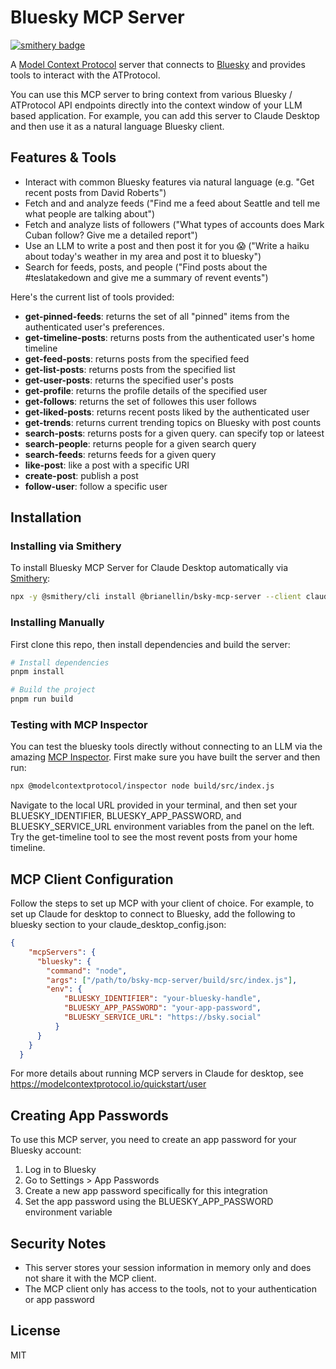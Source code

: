 # Bluesky MCP Server

[![smithery badge](https://smithery.ai/badge/@brianellin/bsky-mcp-server)](https://smithery.ai/server/@brianellin/bsky-mcp-server)

A [Model Context Protocol](https://modelcontextprotocol.io/) server that connects to [Bluesky](https://bsky.app/) and provides tools to interact with the ATProtocol.

You can use this MCP server to bring context from various Bluesky / ATProtocol API endpoints directly into the context window of your LLM based application. For example, you can add this server to Claude Desktop and then use it as a natural language Bluesky client. 

## Features & Tools

- Interact with common Bluesky features via natural language (e.g. "Get recent posts from David Roberts")
- Fetch and and analyze feeds ("Find me a feed about Seattle and tell me what people are talking about")
- Fetch and analyze lists of followers ("What types of accounts does Mark Cuban follow? Give me a detailed report")
- Use an LLM to write a post and then post it for you 😱 ("Write a haiku about today's weather in my area and post it to bluesky")
- Search for feeds, posts, and people ("Find posts about the #teslatakedown and give me a summary of revent events")

Here's the current list of tools provided:

- **get-pinned-feeds**: returns the set of all "pinned" items from the authenticated user's preferences.
- **get-timeline-posts**: returns posts from the authenticated user's home timeline
- **get-feed-posts**: returns posts from the specified feed
- **get-list-posts**: returns posts from the specified list
- **get-user-posts**: returns the specified user's posts
- **get-profile**: returns the profile details of the specified user
- **get-follows**: returns the set of followes this user follows
- **get-liked-posts**: returns recent posts liked by the authenticated user
- **get-trends**: returns current trending topics on Bluesky with post counts
- **search-posts**: returns posts for a given query. can specify top or lateest
- **search-people**: returns people for a given search query
- **search-feeds**: returns feeds for a given query
- **like-post**: like a post with a specific URI
- **create-post**: publish a post 
- **follow-user**: follow a specific user

## Installation

### Installing via Smithery

To install Bluesky MCP Server for Claude Desktop automatically via [Smithery](https://smithery.ai/server/@brianellin/bsky-mcp-server):

```bash
npx -y @smithery/cli install @brianellin/bsky-mcp-server --client claude
```

### Installing Manually
First clone this repo, then install dependencies and build the server:

```bash
# Install dependencies
pnpm install

# Build the project
pnpm run build
```

### Testing with MCP Inspector

You can test the bluesky tools directly without connecting to an LLM via the amazing [MCP Inspector](https://modelcontextprotocol.io/docs/tools/inspector). First make sure you have built the server and then run:

```bash
npx @modelcontextprotocol/inspector node build/src/index.js
```

Navigate to the local URL provided in your terminal, and then set your BLUESKY_IDENTIFIER, BLUESKY_APP_PASSWORD, and BLUESKY_SERVICE_URL environment variables from the panel on the left. Try the get-timeline tool to see the most revent posts from your home timeline. 

## MCP Client Configuration 

Follow the steps to set up MCP with your client of choice. For example, to set up Claude for desktop to connect to Bluesky, add the following to bluesky section to your claude_desktop_config.json:

```json
{
    "mcpServers": {
      "bluesky": {
        "command": "node",
        "args": ["/path/to/bsky-mcp-server/build/src/index.js"],
        "env": {
            "BLUESKY_IDENTIFIER": "your-bluesky-handle",
            "BLUESKY_APP_PASSWORD": "your-app-password",
            "BLUESKY_SERVICE_URL": "https://bsky.social"
          }
      }
    }
  }
```

For more details about running MCP servers in Claude for desktop, see https://modelcontextprotocol.io/quickstart/user


## Creating App Passwords

To use this MCP server, you need to create an app password for your Bluesky account:

1. Log in to Bluesky
2. Go to Settings > App Passwords
3. Create a new app password specifically for this integration
4. Set the app password using the BLUESKY_APP_PASSWORD environment variable

## Security Notes

- This server stores your session information in memory only and does not share it with the MCP client.
- The MCP client only has access to the tools, not to your authentication or app password

## License

MIT
